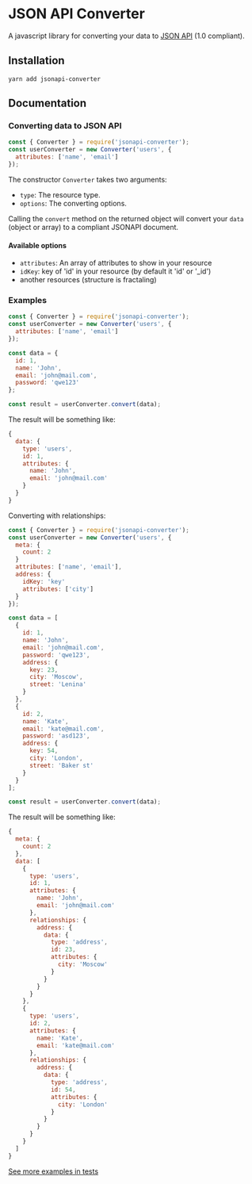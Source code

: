 # JSON API Converter

A javascript library for converting your data to [JSON
API](http://jsonapi.org) (1.0 compliant).

## Installation
`yarn add jsonapi-converter`

## Documentation

### Converting data to JSON API
```javascript
const { Converter } = require('jsonapi-converter');
const userConverter = new Converter('users', {
  attributes: ['name', 'email']
});
```

The constructor `Converter` takes two arguments:
- `type`: The resource type.
- `options`: The converting options.

Calling the `convert` method on the returned object will convert your `data` (object or array) to a compliant JSONAPI document.

#### Available options
- `attributes`: An array of attributes to show in your resource
- `idKey`: key of 'id' in your resource (by default it 'id' or '_id')
- another resources (structure is fractaling)

### Examples

```javascript
const { Converter } = require('jsonapi-converter');
const userConverter = new Converter('users', {
  attributes: ['name', 'email']
});

const data = {
  id: 1,
  name: 'John',
  email: 'john@mail.com',
  password: 'qwe123'
};

const result = userConverter.convert(data);
```

The result will be something like:

```javascript
{
  data: {
    type: 'users',
    id: 1,
    attributes: {
      name: 'John',
      email: 'john@mail.com'
    }
  }
}
```

Converting with relationships:
```javascript
const { Converter } = require('jsonapi-converter');
const userConverter = new Converter('users', {
  meta: {
    count: 2
  }
  attributes: ['name', 'email'],
  address: {
    idKey: 'key'
    attributes: ['city']
  }
});

const data = [
  {
    id: 1,
    name: 'John',
    email: 'john@mail.com',
    password: 'qwe123',
    address: {
      key: 23,
      city: 'Moscow',
      street: 'Lenina'
    }
  },
  {
    id: 2,
    name: 'Kate',
    email: 'kate@mail.com',
    password: 'asd123',
    address: {
      key: 54,
      city: 'London',
      street: 'Baker st'
    }
  }
];

const result = userConverter.convert(data);
```

The result will be something like:

```javascript
{
  meta: {
    count: 2
  },
  data: [
    {
      type: 'users',
      id: 1,
      attributes: {
        name: 'John',
        email: 'john@mail.com'
      },
      relationships: {
        address: {
          data: {
            type: 'address',
            id: 23,
            attributes: {
              city: 'Moscow'
            }
          }
        }
      }
    },
    {
      type: 'users',
      id: 2,
      attributes: {
        name: 'Kate',
        email: 'kate@mail.com'
      },
      relationships: {
        address: {
          data: {
            type: 'address',
            id: 54,
            attributes: {
              city: 'London'
            }
          }
        }
      }
    }
  ]
}
```

[See more examples in tests](https://github.com/kirillurgant/jsonapi-converter/blob/master/tests/index.test.js)